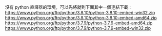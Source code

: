 沒有 python 直譯器的環境，可以先將就到下面其中一個連結下載 :   
https://www.python.org/ftp/python/3.8.10/python-3.8.10-embed-win32.zip  
https://www.python.org/ftp/python/3.8.10/python-3.8.10-embed-amd64.zip  
https://www.python.org/ftp/python/3.7.9/python-3.7.9-embed-amd64.zip  
https://www.python.org/ftp/python/3.7.9/python-3.7.9-embed-win32.zip  
